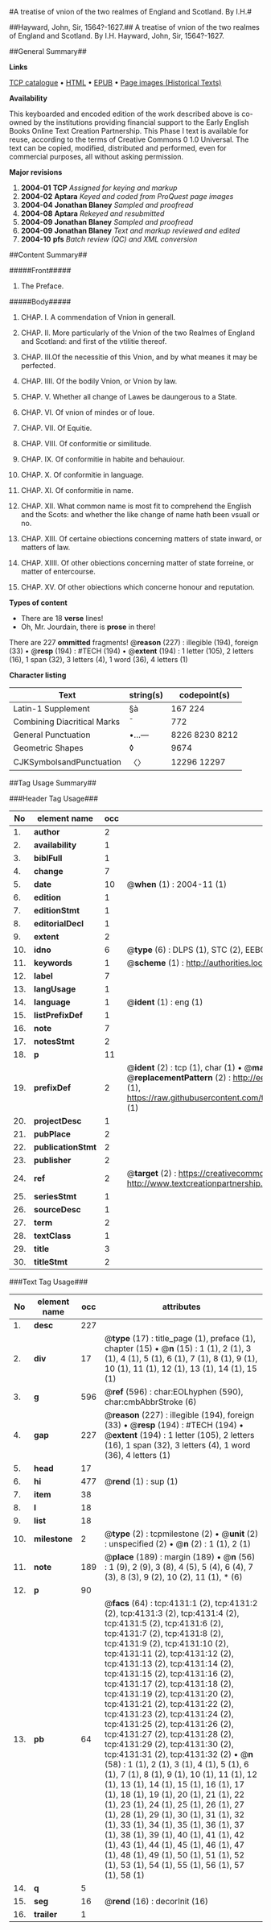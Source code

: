 #A treatise of vnion of the two realmes of England and Scotland. By I.H.#

##Hayward, John, Sir, 1564?-1627.##
A treatise of vnion of the two realmes of England and Scotland. By I.H.
Hayward, John, Sir, 1564?-1627.

##General Summary##

**Links**

[TCP catalogue](http://www.ota.ox.ac.uk/tcp/)  • 
[HTML](http://tei.it.ox.ac.uk/tcp/Texts-HTML/free/A02/A02874.html)  • 
[EPUB](http://tei.it.ox.ac.uk/tcp/Texts-EPUB/free/A02/A02874.epub) • 
[Page images (Historical Texts)](https://data.historicaltexts.jisc.ac.uk/view?pubId=eebo-99839688e&pageId=eebo-99839688e-4131-1)

**Availability**

This keyboarded and encoded edition of the
	       work described above is co-owned by the institutions
	       providing financial support to the Early English Books
	       Online Text Creation Partnership. This Phase I text is
	       available for reuse, according to the terms of Creative
	       Commons 0 1.0 Universal. The text can be copied,
	       modified, distributed and performed, even for
	       commercial purposes, all without asking permission.

**Major revisions**

1. __2004-01__ __TCP__ *Assigned for keying and markup*
1. __2004-02__ __Aptara__ *Keyed and coded from ProQuest page images*
1. __2004-04__ __Jonathan Blaney__ *Sampled and proofread*
1. __2004-08__ __Aptara__ *Rekeyed and resubmitted*
1. __2004-09__ __Jonathan Blaney__ *Sampled and proofread*
1. __2004-09__ __Jonathan Blaney__ *Text and markup reviewed and edited*
1. __2004-10__ __pfs__ *Batch review (QC) and XML conversion*

##Content Summary##

#####Front#####

1. The Preface.

#####Body#####

1. CHAP. I. A commendation of Vnion in generall.

1. CHAP. II. More particularly of the Vnion of the two Realmes of England
and Scotland: and first of the vtilitie thereof.

1. CHAP. III.Of the necessitie of this Vnion, and by what meanes it may
be perfected.

1. CHAP. IIII. Of the bodily Vnion, or Vnion by law.

1. CHAP. V. Whether all change of Lawes be daungerous
to a State.

1. CHAP. VI. Of vnion of mindes or of loue.

1. CHAP. VII. Of Equitie.

1. CHAP. VIII. Of conformitie or similitude.

1. CHAP. IX. Of conformitie in habite and behauiour.

1. CHAP. X. Of conformitie in language.

1. CHAP. XI. Of conformitie in name.

1. CHAP. XII. What common name is most fit to comprehend the English
and the Scots: and whether the like change of name
hath been vsuall or no.

1. CHAP. XIII. Of certaine obiections concerning matters of state inward,
or matters of law.

1. CHAP. XIIII. Of other obiections concerning matter of state forreine, or
matter of entercourse.

1. CHAP. XV. Of other obiections which concerne honour
and reputation.

**Types of content**

  * There are 18 **verse** lines!
  * Oh, Mr. Jourdain, there is **prose** in there!

There are 227 **ommitted** fragments! 
 @__reason__ (227) : illegible (194), foreign (33)  •  @__resp__ (194) : #TECH (194)  •  @__extent__ (194) : 1 letter (105), 2 letters (16), 1 span (32), 3 letters (4), 1 word (36), 4 letters (1)

**Character listing**


|Text|string(s)|codepoint(s)|
|---|---|---|
|Latin-1 Supplement|§à|167 224|
|Combining             Diacritical Marks|̄|772|
|General Punctuation|•…—|8226 8230 8212|
|Geometric Shapes|◊|9674|
|CJKSymbolsandPunctuation|〈〉|12296 12297|

##Tag Usage Summary##

###Header Tag Usage###

|No|element name|occ|attributes|
|---|---|---|---|
|1.|__author__|2||
|2.|__availability__|1||
|3.|__biblFull__|1||
|4.|__change__|7||
|5.|__date__|10| @__when__ (1) : 2004-11 (1)|
|6.|__edition__|1||
|7.|__editionStmt__|1||
|8.|__editorialDecl__|1||
|9.|__extent__|2||
|10.|__idno__|6| @__type__ (6) : DLPS (1), STC (2), EEBO-CITATION (1), PROQUEST (1), VID (1)|
|11.|__keywords__|1| @__scheme__ (1) : http://authorities.loc.gov/ (1)|
|12.|__label__|7||
|13.|__langUsage__|1||
|14.|__language__|1| @__ident__ (1) : eng (1)|
|15.|__listPrefixDef__|1||
|16.|__note__|7||
|17.|__notesStmt__|2||
|18.|__p__|11||
|19.|__prefixDef__|2| @__ident__ (2) : tcp (1), char (1)  •  @__matchPattern__ (2) : ([0-9\-]+):([0-9IVX]+) (1), (.+) (1)  •  @__replacementPattern__ (2) : http://eebo.chadwyck.com/downloadtiff?vid=$1&page=$2 (1), https://raw.githubusercontent.com/textcreationpartnership/Texts/master/tcpchars.xml#$1 (1)|
|20.|__projectDesc__|1||
|21.|__pubPlace__|2||
|22.|__publicationStmt__|2||
|23.|__publisher__|2||
|24.|__ref__|2| @__target__ (2) : https://creativecommons.org/publicdomain/zero/1.0/ (1), http://www.textcreationpartnership.org/docs/. (1)|
|25.|__seriesStmt__|1||
|26.|__sourceDesc__|1||
|27.|__term__|2||
|28.|__textClass__|1||
|29.|__title__|3||
|30.|__titleStmt__|2||


###Text Tag Usage###

|No|element name|occ|attributes|
|---|---|---|---|
|1.|__desc__|227||
|2.|__div__|17| @__type__ (17) : title_page (1), preface (1), chapter (15)  •  @__n__ (15) : 1 (1), 2 (1), 3 (1), 4 (1), 5 (1), 6 (1), 7 (1), 8 (1), 9 (1), 10 (1), 11 (1), 12 (1), 13 (1), 14 (1), 15 (1)|
|3.|__g__|596| @__ref__ (596) : char:EOLhyphen (590), char:cmbAbbrStroke (6)|
|4.|__gap__|227| @__reason__ (227) : illegible (194), foreign (33)  •  @__resp__ (194) : #TECH (194)  •  @__extent__ (194) : 1 letter (105), 2 letters (16), 1 span (32), 3 letters (4), 1 word (36), 4 letters (1)|
|5.|__head__|17||
|6.|__hi__|477| @__rend__ (1) : sup (1)|
|7.|__item__|38||
|8.|__l__|18||
|9.|__list__|18||
|10.|__milestone__|2| @__type__ (2) : tcpmilestone (2)  •  @__unit__ (2) : unspecified (2)  •  @__n__ (2) : 1 (1), 2 (1)|
|11.|__note__|189| @__place__ (189) : margin (189)  •  @__n__ (56) : 1 (9), 2 (9), 3 (8), 4 (5), 5 (4), 6 (4), 7 (3), 8 (3), 9 (2), 10 (2), 11 (1), * (6)|
|12.|__p__|90||
|13.|__pb__|64| @__facs__ (64) : tcp:4131:1 (2), tcp:4131:2 (2), tcp:4131:3 (2), tcp:4131:4 (2), tcp:4131:5 (2), tcp:4131:6 (2), tcp:4131:7 (2), tcp:4131:8 (2), tcp:4131:9 (2), tcp:4131:10 (2), tcp:4131:11 (2), tcp:4131:12 (2), tcp:4131:13 (2), tcp:4131:14 (2), tcp:4131:15 (2), tcp:4131:16 (2), tcp:4131:17 (2), tcp:4131:18 (2), tcp:4131:19 (2), tcp:4131:20 (2), tcp:4131:21 (2), tcp:4131:22 (2), tcp:4131:23 (2), tcp:4131:24 (2), tcp:4131:25 (2), tcp:4131:26 (2), tcp:4131:27 (2), tcp:4131:28 (2), tcp:4131:29 (2), tcp:4131:30 (2), tcp:4131:31 (2), tcp:4131:32 (2)  •  @__n__ (58) : 1 (1), 2 (1), 3 (1), 4 (1), 5 (1), 6 (1), 7 (1), 8 (1), 9 (1), 10 (1), 11 (1), 12 (1), 13 (1), 14 (1), 15 (1), 16 (1), 17 (1), 18 (1), 19 (1), 20 (1), 21 (1), 22 (1), 23 (1), 24 (1), 25 (1), 26 (1), 27 (1), 28 (1), 29 (1), 30 (1), 31 (1), 32 (1), 33 (1), 34 (1), 35 (1), 36 (1), 37 (1), 38 (1), 39 (1), 40 (1), 41 (1), 42 (1), 43 (1), 44 (1), 45 (1), 46 (1), 47 (1), 48 (1), 49 (1), 50 (1), 51 (1), 52 (1), 53 (1), 54 (1), 55 (1), 56 (1), 57 (1), 58 (1)|
|14.|__q__|5||
|15.|__seg__|16| @__rend__ (16) : decorInit (16)|
|16.|__trailer__|1||
